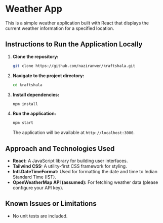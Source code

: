 # Weather App

This is a simple weather application built with React that displays the current weather information for a specified location.

## Instructions to Run the Application Locally

1. **Clone the repository:**

    ```bash
    git clone https://github.com/naziranwer/kraftshala.git
    ```

2. **Navigate to the project directory:**

    ```bash
    cd kraftshala
    ```

3. **Install dependencies:**

    ```bash
    npm install
    ```

4. **Run the application:**

    ```bash
    npm start
    ```

    The application will be available at `http://localhost:3000`.

## Approach and Technologies Used

- **React:** A JavaScript library for building user interfaces.
- **Tailwind CSS:** A utility-first CSS framework for styling.
- **Intl.DateTimeFormat:** Used for formatting the date and time to Indian Standard Time (IST).
- **OpenWeatherMap API (assumed):** For fetching weather data (please configure your API key).

## Known Issues or Limitations

- No unit tests are included.


